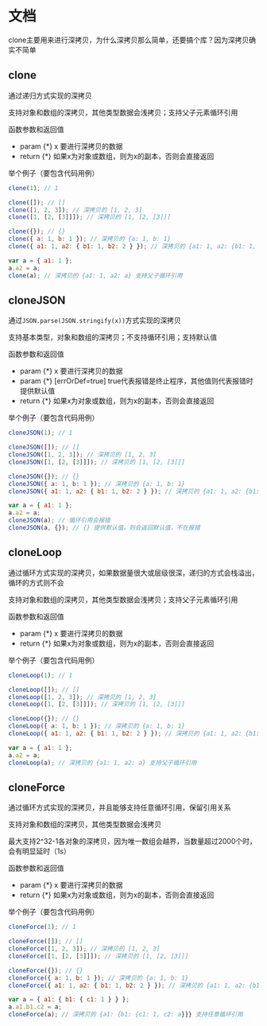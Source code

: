 # 文档

clone主要用来进行深拷贝，为什么深拷贝那么简单，还要搞个库？因为深拷贝确实不简单

## clone

通过递归方式实现的深拷贝

支持对象和数组的深拷贝，其他类型数据会浅拷贝；支持父子元素循环引用

函数参数和返回值

- param {\*} x 要进行深拷贝的数据
- return {\*} 如果x为对象或数组，则为x的副本，否则会直接返回

举个例子（要包含代码用例）

```js
clone(1); // 1

clone([]); // []
clone([1, 2, 3]); // 深拷贝的 [1, 2, 3]
clone([1, [2, [3]]]); // 深拷贝的 [1, [2, [3]]]

clone({}); // {}
clone({ a: 1, b: 1 }); // 深拷贝的 {a: 1, b: 1}
clone({ a1: 1, a2: { b1: 1, b2: 2 } }); // 深拷贝的 {a1: 1, a2: {b1: 1, b2: 2}}

var a = { a1: 1 };
a.a2 = a;
clone(a); // 深拷贝的 {a1: 1, a2: a} 支持父子循环引用
```

## cloneJSON

通过`JSON.parse(JSON.stringify(x))`方式实现的深拷贝

支持基本类型，对象和数组的深拷贝；不支持循环引用；支持默认值

函数参数和返回值

- param {\*} x 要进行深拷贝的数据
- param {\*} [errOrDef=true] true代表报错是终止程序，其他值则代表报错时提供默认值
- return {\*} 如果x为对象或数组，则为x的副本，否则会直接返回

举个例子（要包含代码用例）

```js
cloneJSON(1); // 1

cloneJSON([]); // []
cloneJSON([1, 2, 3]); // 深拷贝的 [1, 2, 3]
cloneJSON([1, [2, [3]]]); // 深拷贝的 [1, [2, [3]]]

cloneJSON({}); // {}
cloneJSON({ a: 1, b: 1 }); // 深拷贝的 {a: 1, b: 1}
cloneJSON({ a1: 1, a2: { b1: 1, b2: 2 } }); // 深拷贝的 {a1: 1, a2: {b1: 1, b2: 2}}

var a = { a1: 1 };
a.a2 = a;
cloneJSON(a); // 循环引用会报错
cloneJSON(a, {}); // {} 提供默认值，则会返回默认值，不在报错
```

## cloneLoop

通过循环方式实现的深拷贝，如果数据量很大或层级很深，递归的方式会栈溢出，循环的方式则不会

支持对象和数组的深拷贝，其他类型数据会浅拷贝；支持父子元素循环引用

函数参数和返回值

- param {\*} x 要进行深拷贝的数据
- return {\*} 如果x为对象或数组，则为x的副本，否则会直接返回

举个例子（要包含代码用例）

```js
cloneLoop(1); // 1

cloneLoop([]); // []
cloneLoop([1, 2, 3]); // 深拷贝的 [1, 2, 3]
cloneLoop([1, [2, [3]]]); // 深拷贝的 [1, [2, [3]]]

cloneLoop({}); // {}
cloneLoop({ a: 1, b: 1 }); // 深拷贝的 {a: 1, b: 1}
cloneLoop({ a1: 1, a2: { b1: 1, b2: 2 } }); // 深拷贝的 {a1: 1, a2: {b1: 1, b2: 2}}

var a = { a1: 1 };
a.a2 = a;
cloneLoop(a); // 深拷贝的 {a1: 1, a2: a} 支持父子循环引用
```

## cloneForce

通过循环方式实现的深拷贝，并且能够支持任意循环引用，保留引用关系

支持对象和数组的深拷贝，其他类型数据会浅拷贝

最大支持2^32-1各对象的深拷贝，因为唯一数组会越界，当数量超过2000个时，会有明显延时（1s）

函数参数和返回值

- param {\*} x 要进行深拷贝的数据
- return {\*} 如果x为对象或数组，则为x的副本，否则会直接返回

举个例子（要包含代码用例）

```js
cloneForce(1); // 1

cloneForce([]); // []
cloneForce([1, 2, 3]); // 深拷贝的 [1, 2, 3]
cloneForce([1, [2, [3]]]); // 深拷贝的 [1, [2, [3]]]

cloneForce({}); // {}
cloneForce({ a: 1, b: 1 }); // 深拷贝的 {a: 1, b: 1}
cloneForce({ a1: 1, a2: { b1: 1, b2: 2 } }); // 深拷贝的 {a1: 1, a2: {b1: 1, b2: 2}}

var a = { a1: { b1: { c1: 1 } } };
a.a1.b1.c2 = a;
cloneForce(a); // 深拷贝的 {a1: {b1: {c1: 1, c2: a}}} 支持任意循环引用
```
